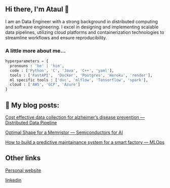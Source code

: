 ## Hi there, I'm Ataul 👋


I am an Data Engineer with a strong background in distributed computing and software engineering. I excel in designing and implementing scalable data pipelines, utilizing cloud platforms and containerization technologies to streamline workflows and ensure reproducibility.

### A little more about me...  

```python
hyperparameters = {
  pronouns : 'he' | 'him',
  code : ['Python', 'C', 'Java', 'C++', 'yaml'],
  tools : ['FastAPI',  'Docker', 'Postgres', 'Heroku', 'render'],
  ml specific tools : ['dvc', 'mlflow', 'Tensorflow', 'spark'],
  cloud : ['AWS', 'GCP', 'Azure']
}
```

## 📕 My blog posts:
[Cost effective data collection for alzheimer’s disease prevention — Distributed Data Pipeline](https://medium.com/@ataul.akbar/cost-effective-data-collection-for-alzheimers-disease-prevention-distributed-data-pipeline-c5896424412b)

[Optimal Shape for a Memristor — Semiconductors for AI](https://medium.com/@ataul.akbar/optimal-shape-for-a-memristor-semiconductors-for-ai-13a2a6825b85)

[How to build a predictive maintainance system for a smart factory — MLOps](https://medium.com/@ataul.akbar/how-to-build-a-predictive-maintainance-system-for-a-smart-factory-mlops-2b251434d7c3)


## Other links
[Personal website](https://ataulakbar.wixsite.com/dweb)

[linkedin](https://www.linkedin.com/in/ataul-akbar-356993169/)
<!--
**ataul-ui/ataul-ui** is a ✨ _special_ ✨ repository because its `README.md` (this file) appears on your GitHub profile.

Here are some ideas to get you started:

- 🔭 I’m currently working on ...
- 🌱 I’m currently learning ...
- 👯 I’m looking to collaborate on ...
- 🤔 I’m looking for help with ...
- 💬 Ask me about ...
- 📫 How to reach me: ...
- 😄 Pronouns: ...
- ⚡ Fun fact: ...
-->
